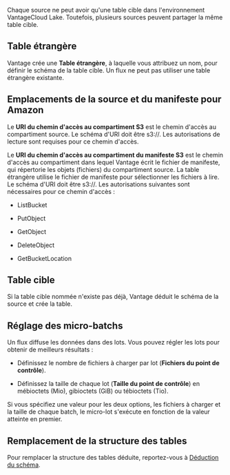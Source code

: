 Chaque source ne peut avoir qu'une table cible dans l'environnement VantageCloud Lake. Toutefois, plusieurs sources peuvent partager la même table cible.

Table étrangère
---------------

Vantage crée une **Table étrangère**, à laquelle vous attribuez un nom, pour définir le schéma de la table cible. Un flux ne peut pas utiliser une table étrangère existante.

Emplacements de la source et du manifeste pour Amazon
-----------------------------------------------------

Le **URI du chemin d'accès au compartiment S3** est le chemin d'accès au compartiment source. Le schéma d'URI doit être s3://. Les autorisations de lecture sont requises pour ce chemin d'accès.

Le **URI du chemin d'accès au compartiment du manifeste S3** est le chemin d'accès au compartiment dans lequel Vantage écrit le fichier de manifeste, qui répertorie les objets (fichiers) du compartiment source. La table étrangère utilise le fichier de manifeste pour sélectionner les fichiers à lire. Le schéma d'URI doit être s3://. Les autorisations suivantes sont nécessaires pour ce chemin d'accès :

-   ListBucket

-   PutObject

-   GetObject

-   DeleteObject

-   GetBucketLocation

Table cible
-----------

Si la table cible nommée n'existe pas déjà, Vantage déduit le schéma de la source et crée la table.

Réglage des micro-batchs
------------------------

Un flux diffuse les données dans des lots. Vous pouvez régler les lots pour obtenir de meilleurs résultats :

-   Définissez le nombre de fichiers à charger par lot (**Fichiers du point de contrôle**).

-   Définissez la taille de chaque lot (**Taille du point de contrôle**) en mébioctets (Mio), gibioctets (GiB) ou tébioctets (Tio).

Si vous spécifiez une valeur pour les deux options, les fichiers à charger et la taille de chaque batch, le micro-lot s'exécute en fonction de la valeur atteinte en premier.

Remplacement de la structure des tables
---------------------------------------

Pour remplacer la structure des tables déduite, reportez-vous à [Déduction du schéma](https://docs.teradata.com/access/sources/dita/topic?dita:mapPath=phg1621910019905.ditamap&dita:ditavalPath=pny1626732985837.ditaval&dita:topicPath=sjj1675696645017.dita).
